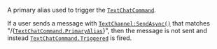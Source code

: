 A primary alias used to trigger the [`TextChatCommand`](https://create.roblox.com/docs/reference/engine/classes/TextChatCommand).

If a user sends a message with [`TextChannel:SendAsync()`](https://create.roblox.com/docs/reference/engine/classes/TextChannel#SendAsync) that
matches "/{[`TextChatCommand.PrimaryAlias`](https://create.roblox.com/docs/reference/engine/classes/TextChatCommand#PrimaryAlias)}", then the message is not
sent and instead [`TextChatCommand.Triggered`](https://create.roblox.com/docs/reference/engine/classes/TextChatCommand#Triggered) is fired.